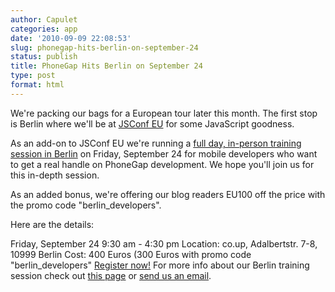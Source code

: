 ```yaml
---
author: Capulet
categories: app
date: '2010-09-09 22:08:53'
slug: phonegap-hits-berlin-on-september-24
status: publish
title: PhoneGap Hits Berlin on September 24
type: post
format: html
---
```


We're packing our bags for a European tour later this month. The first stop is Berlin where we'll be at [JSConf EU](http://jsconf.eu/2010/) for some JavaScript goodness.

As an add-on to JSConf EU we're running a [full day, in-person training session in Berlin](http://mobileappdevtraining12.eventbrite.com/) on Friday, September 24 for mobile developers who want to get a real handle on PhoneGap development. We hope you'll join us for this in-depth session.

As an added bonus, we're offering our blog readers EU100 off the price with the promo code "berlin_developers".

Here are the details:

Friday, September 24 9:30 am - 4:30 pm Location: co.up, Adalbertstr. 7-8, 10999 Berlin Cost: 400 Euros (300 Euros with promo code "berlin_developers" [Register now!](http://mobileappdevtraining12.eventbrite.com/) For more info about our Berlin training session check out [this page](http://mobileappdevtraining12.eventbrite.com/) or [send us an email](mailto:admin@nitobi.com).
